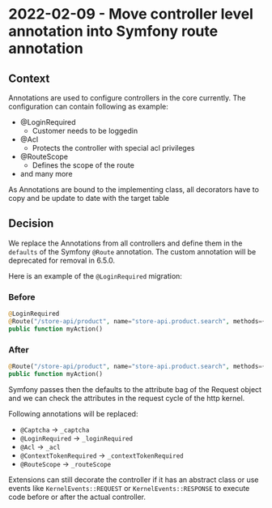 # 2022-02-09 - Move controller level annotation into Symfony route annotation

## Context

Annotations are used to configure controllers in the core currently. 
The configuration can contain following as example:

- @LoginRequired
    - Customer needs to be loggedin
- @Acl
    - Protects the controller with special acl privileges
- @RouteScope
    - Defines the scope of the route
- and many more

As Annotations are bound to the implementing class, all decorators have to copy and be update to date with the target table

## Decision

We replace the Annotations from all controllers and define them in the `defaults` of the Symfony `@Route` annotation. The custom annotation will be deprecated for removal in 6.5.0.

Here is an example of the `@LoginRequired` migration:

### Before

```php
@LoginRequired
@Route("/store-api/product", name="store-api.product.search", methods={"GET", "POST"})
public function myAction()
```

### After

```php
@Route("/store-api/product", name="store-api.product.search", methods={"GET", "POST"}, defaults={"loginRequired"=true})
public function myAction()
```

Symfony passes then the defaults to the attribute bag of the Request object and we can check the attributes in the request cycle of the http kernel.

Following annotations will be replaced:
- `@Captcha` -> `_captcha`
- `@LoginRequired` -> `_loginRequired`
- `@Acl` -> `_acl`
- `@ContextTokenRequired` -> `_contextTokenRequired`
- `@RouteScope` -> `_routeScope`


Extensions can still decorate the controller if it has an abstract class or use events like `KernelEvents::REQUEST` or `KernelEvents::RESPONSE` to execute code before or after the actual controller.
